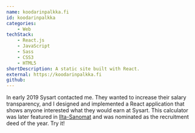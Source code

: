 ```yaml
---
name: koodarinpalkka.fi
id: koodarinpalkka
categories:
    - Web
techStack:
    - React.js
    - JavaScript
    - Sass
    - CSS3
    - HTML5
shortDescription: A static site built with React.
external: https://koodarinpalkka.fi
github:
---
```


In early 2019 Sysart contacted me. They wanted to increase their salary transparency, and
I designed and implemented a React application that shows anyone interested what they would earn
at Sysart. This calculator was later featured in [Ilta-Sanomat](https://www.is.fi/taloussanomat/art-2000006398206.html)
and was nominated as the recruitment deed of the year. Try it!